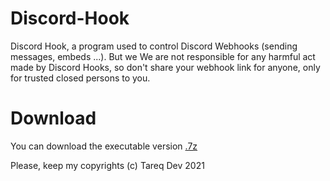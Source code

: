 # Discord-Hook
Discord Hook, a program used to control Discord Webhooks (sending messages, embeds ...). But we We are not responsible for any harmful act made by Discord Hooks, so don't share your webhook link for anyone, only for trusted closed persons to you.

# Download
You can download the executable version
[.7z](https://www.mediafire.com/file/tjjazoqz57w2npl/discord-hook-win32-x64.7z/file)

Please, keep my copyrights (c) Tareq Dev 2021
